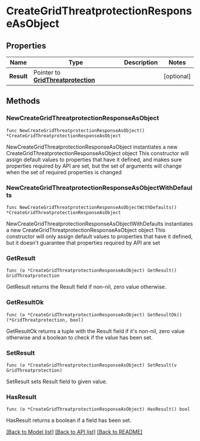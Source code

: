 # CreateGridThreatprotectionResponseAsObject

## Properties

Name | Type | Description | Notes
------------ | ------------- | ------------- | -------------
**Result** | Pointer to [**GridThreatprotection**](GridThreatprotection.md) |  | [optional] 

## Methods

### NewCreateGridThreatprotectionResponseAsObject

`func NewCreateGridThreatprotectionResponseAsObject() *CreateGridThreatprotectionResponseAsObject`

NewCreateGridThreatprotectionResponseAsObject instantiates a new CreateGridThreatprotectionResponseAsObject object
This constructor will assign default values to properties that have it defined,
and makes sure properties required by API are set, but the set of arguments
will change when the set of required properties is changed

### NewCreateGridThreatprotectionResponseAsObjectWithDefaults

`func NewCreateGridThreatprotectionResponseAsObjectWithDefaults() *CreateGridThreatprotectionResponseAsObject`

NewCreateGridThreatprotectionResponseAsObjectWithDefaults instantiates a new CreateGridThreatprotectionResponseAsObject object
This constructor will only assign default values to properties that have it defined,
but it doesn't guarantee that properties required by API are set

### GetResult

`func (o *CreateGridThreatprotectionResponseAsObject) GetResult() GridThreatprotection`

GetResult returns the Result field if non-nil, zero value otherwise.

### GetResultOk

`func (o *CreateGridThreatprotectionResponseAsObject) GetResultOk() (*GridThreatprotection, bool)`

GetResultOk returns a tuple with the Result field if it's non-nil, zero value otherwise
and a boolean to check if the value has been set.

### SetResult

`func (o *CreateGridThreatprotectionResponseAsObject) SetResult(v GridThreatprotection)`

SetResult sets Result field to given value.

### HasResult

`func (o *CreateGridThreatprotectionResponseAsObject) HasResult() bool`

HasResult returns a boolean if a field has been set.


[[Back to Model list]](../README.md#documentation-for-models) [[Back to API list]](../README.md#documentation-for-api-endpoints) [[Back to README]](../README.md)


